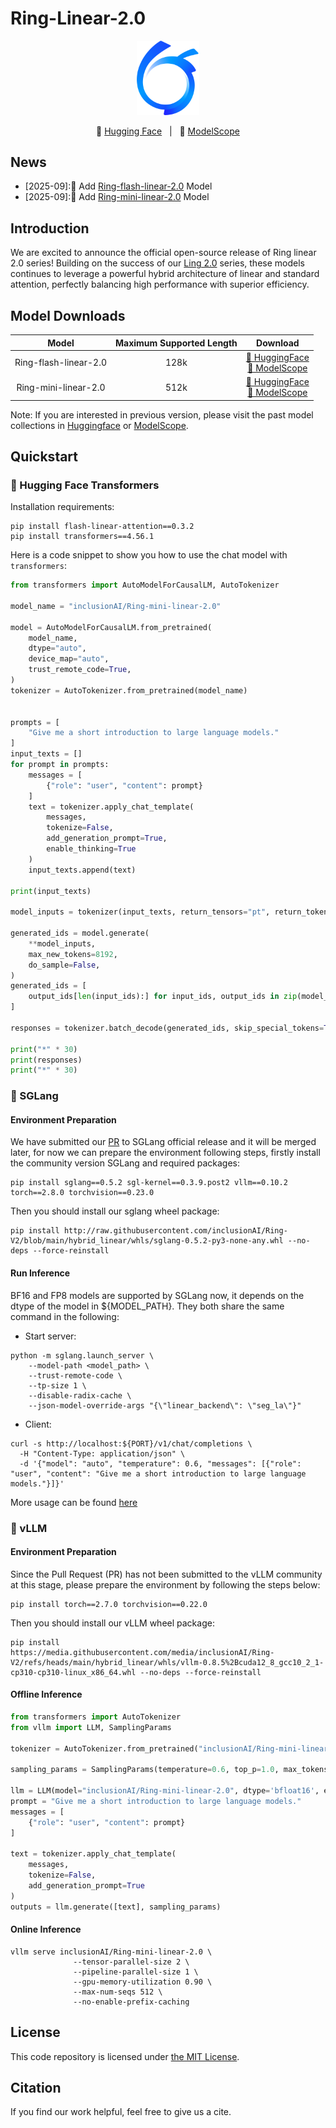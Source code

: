 # Ring-Linear-2.0
<p align="center"><img src="../figures/ant-bailing.png" width="100"/></p>

<p align="center">🤗 <a href="https://huggingface.co/inclusionAI">Hugging Face</a>&nbsp&nbsp | &nbsp&nbsp🤖 <a href="https://modelscope.cn/organization/inclusionAI">ModelScope</a></p>

## News
* [2025-09]:🎉 Add [Ring-flash-linear-2.0](https://huggingface.co/inclusionAI/Ring-flash-linear-2.0) Model
* [2025-09]:🎉 Add [Ring-mini-linear-2.0](https://huggingface.co/inclusionAI/Ring-mini-linear-2.0) Model

## Introduction
We are excited to announce the official open-source release of Ring linear 2.0 series! Building on the success of our [Ling 2.0](https://github.com/inclusionAI/Ling-V2) series, these models continues to leverage a powerful hybrid architecture of linear and standard attention, perfectly balancing high performance with superior efficiency. 

## Model Downloads


|       **Model**        | **Maximum Supported Length** |                                                                             **Download**                                                                             |
|:----------------------:| :----------------: |:--------------------------------------------------------------------------------------------------------------------------------------------------------------------:|
| Ring-flash-linear-2.0  |        128k         |  [🤗 HuggingFace](https://huggingface.co/inclusionAI/Ring-flash-linear-2.0) <br>[🤖 ModelScope](https://www.modelscope.cn/models/inclusionAI/Ring-flash-linear-2.0)  |
| Ring-mini-linear-2.0  |        512k         |  [🤗 HuggingFace](https://huggingface.co/inclusionAI/Ring-mini-linear-2.0) <br>[🤖 ModelScope](https://www.modelscope.cn/models/inclusionAI/Ring-mini-linear-2.0)  |

Note: If you are interested in previous version, please visit the past model collections in [Huggingface](https://huggingface.co/inclusionAI) or [ModelScope](https://modelscope.cn/organization/inclusionAI).

## Quickstart

### 🤗 Hugging Face Transformers
Installation requirements:

```shell
pip install flash-linear-attention==0.3.2
pip install transformers==4.56.1
```

Here is a code snippet to show you how to use the chat model with `transformers`:

```python
from transformers import AutoModelForCausalLM, AutoTokenizer

model_name = "inclusionAI/Ring-mini-linear-2.0"

model = AutoModelForCausalLM.from_pretrained(
    model_name,
    dtype="auto",
    device_map="auto",
    trust_remote_code=True,
)
tokenizer = AutoTokenizer.from_pretrained(model_name)


prompts = [
    "Give me a short introduction to large language models."
]
input_texts = []
for prompt in prompts:
    messages = [
        {"role": "user", "content": prompt}
    ]
    text = tokenizer.apply_chat_template(
        messages,
        tokenize=False,
        add_generation_prompt=True,
        enable_thinking=True
    )
    input_texts.append(text)

print(input_texts)

model_inputs = tokenizer(input_texts, return_tensors="pt", return_token_type_ids=False, padding=True, padding_side='left').to(model.device)

generated_ids = model.generate(
    **model_inputs,
    max_new_tokens=8192,
    do_sample=False,
)
generated_ids = [
    output_ids[len(input_ids):] for input_ids, output_ids in zip(model_inputs.input_ids, generated_ids)
]

responses = tokenizer.batch_decode(generated_ids, skip_special_tokens=True)

print("*" * 30)
print(responses)
print("*" * 30)
```

### 🚀 SGLang

#### Environment Preparation

We have submitted our [PR](https://github.com/sgl-project/sglang/pull/10917) to SGLang official release and it will be merged later, for now we can prepare the environment following steps, firstly install the community version SGLang and required packages:
```shell
pip install sglang==0.5.2 sgl-kernel==0.3.9.post2 vllm==0.10.2 torch==2.8.0 torchvision==0.23.0
```

Then you should install our sglang wheel package:
```shell
pip install http://raw.githubusercontent.com/inclusionAI/Ring-V2/blob/main/hybrid_linear/whls/sglang-0.5.2-py3-none-any.whl --no-deps --force-reinstall
```

#### Run Inference

BF16 and FP8 models are supported by SGLang now, it depends on the dtype of the model in ${MODEL_PATH}. They both share the same command in the following:  

- Start server:
```shell
python -m sglang.launch_server \
    --model-path <model_path> \
    --trust-remote-code \
    --tp-size 1 \
    --disable-radix-cache \
    --json-model-override-args "{\"linear_backend\": \"seg_la\"}"
```

- Client:

```shell
curl -s http://localhost:${PORT}/v1/chat/completions \
  -H "Content-Type: application/json" \
  -d '{"model": "auto", "temperature": 0.6, "messages": [{"role": "user", "content": "Give me a short introduction to large language models."}]}'
```

More usage can be found [here](https://docs.sglang.ai/basic_usage/send_request.html)

### 🚀 vLLM

#### Environment Preparation

Since the Pull Request (PR) has not been submitted to the vLLM community at this stage, please prepare the environment by following the steps below:
```shell
pip install torch==2.7.0 torchvision==0.22.0 
```

Then you should install our vLLM wheel package:
```shell
pip install https://media.githubusercontent.com/media/inclusionAI/Ring-V2/refs/heads/main/hybrid_linear/whls/vllm-0.8.5%2Bcuda12_8_gcc10_2_1-cp310-cp310-linux_x86_64.whl --no-deps --force-reinstall
```

#### Offline Inference

```python
from transformers import AutoTokenizer
from vllm import LLM, SamplingParams

tokenizer = AutoTokenizer.from_pretrained("inclusionAI/Ring-mini-linear-2.0")

sampling_params = SamplingParams(temperature=0.6, top_p=1.0, max_tokens=16384)

llm = LLM(model="inclusionAI/Ring-mini-linear-2.0", dtype='bfloat16', enable_prefix_caching=False, max_num_seqs=128)
prompt = "Give me a short introduction to large language models."
messages = [
    {"role": "user", "content": prompt}
]

text = tokenizer.apply_chat_template(
    messages,
    tokenize=False,
    add_generation_prompt=True
)
outputs = llm.generate([text], sampling_params)
```

#### Online Inference
```shell
vllm serve inclusionAI/Ring-mini-linear-2.0 \
              --tensor-parallel-size 2 \
              --pipeline-parallel-size 1 \
              --gpu-memory-utilization 0.90 \
              --max-num-seqs 512 \
              --no-enable-prefix-caching
```



## License

This code repository is licensed under [the MIT License](https://github.com/inclusionAI/Ring-V2/blob/master/LICENSE).

## Citation

If you find our work helpful, feel free to give us a cite.

